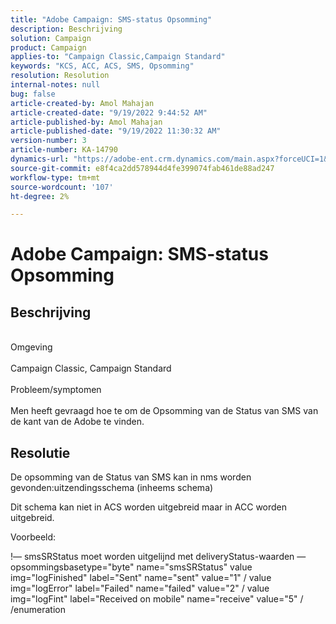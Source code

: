 ```yaml
---
title: "Adobe Campaign: SMS-status Opsomming"
description: Beschrijving
solution: Campaign
product: Campaign
applies-to: "Campaign Classic,Campaign Standard"
keywords: "KCS, ACC, ACS, SMS, Opsomming"
resolution: Resolution
internal-notes: null
bug: false
article-created-by: Amol Mahajan
article-created-date: "9/19/2022 9:44:52 AM"
article-published-by: Amol Mahajan
article-published-date: "9/19/2022 11:30:32 AM"
version-number: 3
article-number: KA-14790
dynamics-url: "https://adobe-ent.crm.dynamics.com/main.aspx?forceUCI=1&pagetype=entityrecord&etn=knowledgearticle&id=571343b0-ff37-ed11-9db0-00224808629f"
source-git-commit: e8f4ca2dd578944d4fe399074fab461de88ad247
workflow-type: tm+mt
source-wordcount: '107'
ht-degree: 2%

---
```


# Adobe Campaign: SMS-status Opsomming

## Beschrijving

<br>Omgeving<br><br>
Campaign Classic, Campaign Standard
<br><br>Probleem/symptomen<br><br>
Men heeft gevraagd hoe te om de Opsomming van de Status van SMS van de kant van de Adobe te vinden.


## Resolutie


De opsomming van de Status van SMS kan in nms worden gevonden:uitzendingsschema (inheems schema)

Dit schema kan niet in ACS worden uitgebreid maar in ACC worden uitgebreid.

Voorbeeld:

!— smsSRStatus moet worden uitgelijnd met deliveryStatus-waarden — opsommingsbasetype=&quot;byte&quot; name=&quot;smsSRStatus&quot; value img=&quot;logFinished&quot; label=&quot;Sent&quot; name=&quot;sent&quot; value=&quot;1&quot; / value img=&quot;logError&quot; label=&quot;Failed&quot; name=&quot;failed&quot; value=&quot;2&quot; / value img=&quot;logFint&quot; label=&quot;Received on mobile&quot; name=&quot;receive&quot; value=&quot;5&quot; / /enumeration
